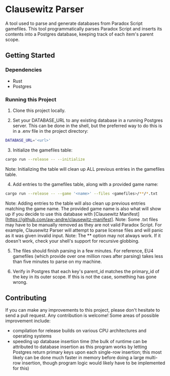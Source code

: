 # Clausewitz Parser

A tool used to parse and generate databases from Paradox Script gamefiles.
This tool programmatically parses Paradox Script and inserts its contents into a Postgres database, keeping track of each item's parent scope.

## Getting Started

### Dependencies

- Rust
- Postgres

### Running this Project

1. Clone this project locally.

2. Set your DATABASE_URL to any existing database in a running Postgres server. This can be done in the shell, but the preferred way to do this is in a .env file in the project directory:

```bash
DATABASE_URL='<url>'
```

3. Initialize the gamefiles table:

```bash
cargo run --release -- --initialize
```

Note: Initializing the table will clean up ALL previous entries in the gamefiles table.

4. Add entries to the gamefiles table, along with a provided game name:

```bash
cargo run --release -- --game '<name>' --files <gamefiles>/**/*.txt
```

Note: Adding entries to the table will also clean up previous entries matching the game name. The provided game name is also what will show up if you decide to use this database with [Clausewitz Manifest][https://github.com/aw-andre/clausewitz-manifest].
Note: Some .txt files may have to be manually removed as they are not valid Paradox Script. For example, Clausewitz Parser will attempt to parse license files and will panic as it was given invalid input.
Note: The \*\* option may not always work. If it doesn't work, check your shell's support for recursive globbing.

5. The files should finish parsing in a few minutes. For reference, EU4 gamefiles (which provide over one million rows after parsing) takes less than five minutes to parse on my machine.

6. Verify in Postgres that each key's parent_id matches the primary_id of the key in its outer scope. If this is not the case, something has gone wrong.

## Contributing

If you can make any improvements to this project, please don't hesitate to send a pull request. Any contribution is welcome!
Some areas of possible improvement include:

- compilation for release builds on various CPU architectures and operating systems
- speeding up database insertion time (the bulk of runtime can be attributed to database insertion as this program works by letting Postgres return primary keys upon each single-row insertion; this most likely can be done much faster in memory before doing a large multi-row insertion, though program logic would likely have to be implemented for this)
